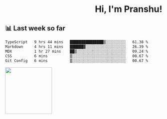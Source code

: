 <div align="right" >
   
   <H1>Hi, I'm Pranshu!</H1>

</div>

## 📊 Last week so far
<!--START_SECTION:waka-->

```txt
TypeScript   9 hrs 44 mins   ███████████████▒░░░░░░░░░   61.38 %
Markdown     4 hrs 11 mins   ██████▓░░░░░░░░░░░░░░░░░░   26.39 %
MDX          1 hr 27 mins    ██▒░░░░░░░░░░░░░░░░░░░░░░   09.24 %
CSS          6 mins          ▒░░░░░░░░░░░░░░░░░░░░░░░░   00.67 %
Git Config   6 mins          ▒░░░░░░░░░░░░░░░░░░░░░░░░   00.67 %
```

<!--END_SECTION:waka-->


<img align="left" width="150" src="https://user-images.githubusercontent.com/70943732/209951571-93b7afe5-f523-4683-b725-5d94b287e94e.png">

